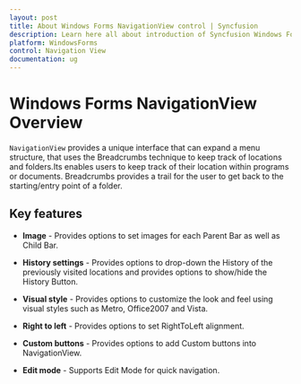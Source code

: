 ```yaml
---
layout: post
title: About Windows Forms NavigationView control | Syncfusion
description: Learn here all about introduction of Syncfusion Windows Forms NavigationView control, its elements and more details.
platform: WindowsForms
control: Navigation View 
documentation: ug
---
```


# Windows Forms NavigationView Overview

 `NavigationView` provides a unique interface that can expand a menu structure, that uses the Breadcrumbs technique to keep track of locations and folders.Its enables users to keep track of their location within programs or documents. Breadcrumbs provides a trail for the user to get back to the starting/entry point of a folder.

## Key features

* **Image** - Provides options to set images for each Parent Bar as well as Child Bar.

* **History settings** -  Provides options to drop-down the History of the previously visited locations and provides options to show/hide the History Button.

* **Visual style** - Provides options to customize the look and feel using visual styles such as Metro, Office2007 and Vista.

* **Right to left** - Provides options to set RightToLeft alignment.

* **Custom buttons** - Provides options to add Custom buttons into NavigationView.

* **Edit mode** - Supports Edit Mode for quick navigation.
